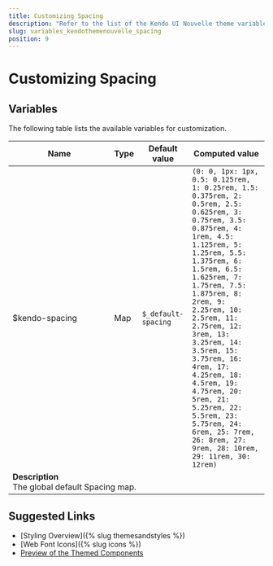 ```yaml
---
title: Customizing Spacing
description: "Refer to the list of the Kendo UI Nouvelle theme variables available for customization."
slug: variables_kendothemenouvelle_spacing
position: 9
---
```


# Customizing Spacing

## Variables

The following table lists the available variables for customization.

<table class="theme-variables">
    <colgroup>
    <col style="width: 200px; white-space:nowrap;" />
    <col />
    <col />
    <col />
</colgroup>
<thead>
    <tr>
        <th>Name</th>
        <th>Type</th>
        <th>Default value</th>
        <th>Computed value</th>
    </tr>
</thead>
<tbody>
        <tr>
    <td>$kendo-spacing</td>
    <td>Map</td>
    <td><code>$_default-spacing</code></td>
    <td><code>(0: 0, 1px: 1px, 0.5: 0.125rem, 1: 0.25rem, 1.5: 0.375rem, 2: 0.5rem, 2.5: 0.625rem, 3: 0.75rem, 3.5: 0.875rem, 4: 1rem, 4.5: 1.125rem, 5: 1.25rem, 5.5: 1.375rem, 6: 1.5rem, 6.5: 1.625rem, 7: 1.75rem, 7.5: 1.875rem, 8: 2rem, 9: 2.25rem, 10: 2.5rem, 11: 2.75rem, 12: 3rem, 13: 3.25rem, 14: 3.5rem, 15: 3.75rem, 16: 4rem, 17: 4.25rem, 18: 4.5rem, 19: 4.75rem, 20: 5rem, 21: 5.25rem, 22: 5.5rem, 23: 5.75rem, 24: 6rem, 25: 7rem, 26: 8rem, 27: 9rem, 28: 10rem, 29: 11rem, 30: 12rem)</code></td>
</tr>
<tr>
    <td colspan="4" class="theme-variables-description-container"><div><b>Description</b><div class="theme-variables-description">The global default Spacing map.</div></div>
    </td>
</tr>
</tbody>
</table>

## Suggested Links

* [Styling Overview]({% slug themesandstyles %})
* [Web Font Icons]({% slug icons %})
* [Preview of the Themed Components](../)

